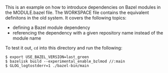 This is an example on how to introduce dependencies on Bazel modules in the MODULE.bazel file. The WORKSPACE file contains the equivalent definitons in the old system. It covers the following topics:

- defining a Bazel module dependency
- referencing the dependency with a given repository name instead of the module name

To test it out, `cd` into this directory and run the following:
```
$ export USE_BAZEL_VERSION=last_green
$ bazelisk build --experimental_enable_bzlmod //:main
$ GLOG_logtostderr=1 ./bazel-bin/main
```

